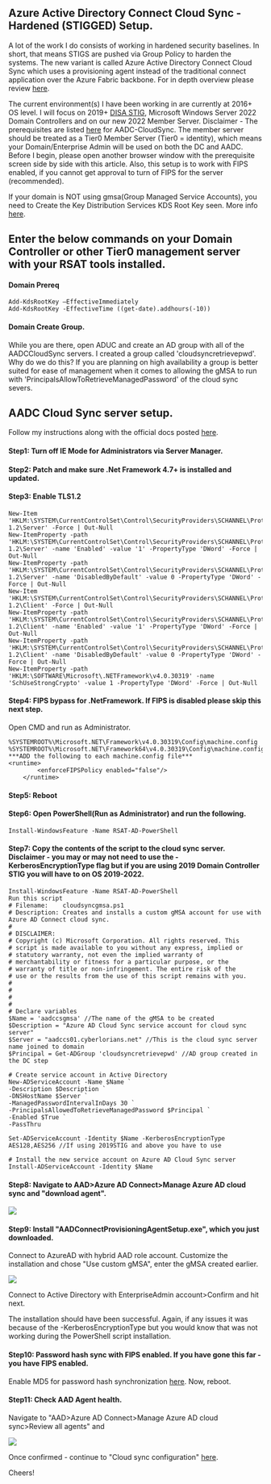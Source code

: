 ## Azure Active Directory Connect Cloud Sync - Hardened (STIGGED) Setup. ##

A lot of the work I do consists of working in hardened security baselines. In short, that means STIGS are pushed via Group Policy to harden the systems. The new variant is called Azure Active Directory Connect Cloud Sync which uses a provisioning agent instead of the traditional connect application over the Azure Fabric backbone. For in depth overview please review [here](https://docs.microsoft.com/en-us/azure/active-directory/cloud-sync/what-is-cloud-sync?toc=https%3A%2F%2Fdocs.microsoft.com%2Fen-us%2Fazure%2Factive-directory%2Fcloud-sync%2Ftoc.json&bc=https%3A%2F%2Fdocs.microsoft.com%2Fen-us%2Fazure%2Fbread%2Ftoc.json).

The current environment(s) I have been working in are currently at 2016+ OS level. I will focus on 2019+ [DISA STIG](https://public.cyber.mil/stigs/gpo/), Microsoft Windows Server 2022 Domain Controllers and on our new 2022 Member Server. Disclaimer - The prerequisites are listed [here](https://docs.microsoft.com/en-us/azure/active-directory/cloud-sync/how-to-prerequisites?tabs=public-cloud) for AADC-CloudSync. The member server should be treated as a Tier0 Member Server (Tier0 = identity), which means your Domain/Enterprise Admin will be used on both the DC and AADC. Before I begin, please open another browser window with the prerequisite screen side by side with this article. Also, this setup is to work with FIPS enabled, if you cannot get approval to turn of FIPS for the server (recommended).

If your domain is NOT using gmsa(Group Managed Service Accounts), you need to Create the Key Distribution Services KDS Root Key seen. More info [here](https://docs.microsoft.com/en-us/windows-server/security/group-managed-service-accounts/create-the-key-distribution-services-kds-root-key). 

## Enter the below commands on your Domain Controller or other Tier0 management server with your RSAT tools installed.
#### Domain Prereq
```
Add-KdsRootKey –EffectiveImmediately
Add-KdsRootKey -EffectiveTime ((get-date).addhours(-10))
```
#### Domain Create Group. 
While you are there, open ADUC and create an AD group with all of the AADCCloudSync servers. I created a group called 'cloudsyncretrievepwd'. Why do we do this? If you are planning on high availability a group is better suited for ease of management when it comes to allowing the gMSA to run with 'PrincipalsAllowToRetrieveManagedPassword' of the cloud sync severs. 

## AADC Cloud Sync server setup. 

Follow my instructions along with the official docs posted [here](https://docs.microsoft.com/en-us/azure/active-directory/cloud-sync/how-to-prerequisites?tabs=public-cloud).

#### Step1: Turn off IE Mode for Administrators via Server Manager.
#### Step2: Patch and make sure .Net Framework 4.7+ is installed and updated. 
#### Step3: Enable TLS1.2
```
New-Item 'HKLM:\SYSTEM\CurrentControlSet\Control\SecurityProviders\SCHANNEL\Protocols\TLS 1.2\Server' -Force | Out-Null
New-ItemProperty -path 'HKLM:\SYSTEM\CurrentControlSet\Control\SecurityProviders\SCHANNEL\Protocols\TLS 1.2\Server' -name 'Enabled' -value '1' -PropertyType 'DWord' -Force | Out-Null
New-ItemProperty -path 'HKLM:\SYSTEM\CurrentControlSet\Control\SecurityProviders\SCHANNEL\Protocols\TLS 1.2\Server' -name 'DisabledByDefault' -value 0 -PropertyType 'DWord' -Force | Out-Null
New-Item 'HKLM:\SYSTEM\CurrentControlSet\Control\SecurityProviders\SCHANNEL\Protocols\TLS 1.2\Client' -Force | Out-Null
New-ItemProperty -path 'HKLM:\SYSTEM\CurrentControlSet\Control\SecurityProviders\SCHANNEL\Protocols\TLS 1.2\Client' -name 'Enabled' -value '1' -PropertyType 'DWord' -Force | Out-Null
New-ItemProperty -path 'HKLM:\SYSTEM\CurrentControlSet\Control\SecurityProviders\SCHANNEL\Protocols\TLS 1.2\Client' -name 'DisabledByDefault' -value 0 -PropertyType 'DWord' -Force | Out-Null
New-ItemProperty -path 'HKLM:\SOFTWARE\Microsoft\.NETFramework\v4.0.30319' -name 'SchUseStrongCrypto' -value 1 -PropertyType 'DWord' -Force | Out-Null
```
#### Step4: FIPS bypass for .NetFramework. If FIPS is disabled please skip this next step.
Open CMD and run as Administrator. 
``` 
%SYSTEMROOT%\Microsoft.NET\Framework\v4.0.30319\Config\machine.config
%SYSTEMROOT%\Microsoft.NET\Framework64\v4.0.30319\Config\machine.config
***ADD the following to each machine.config file***
<runtime>  
        <enforceFIPSPolicy enabled="false"/>  
    </runtime> 
```
#### Step5: Reboot
#### Step6: Open PowerShell(Run as Administrator) and run the following. 
```
Install-WindowsFeature -Name RSAT-AD-PowerShell
```
#### Step7: Copy the contents of the script to the cloud sync server. Disclaimer - you may or may not need to use the -KerberosEncryptionType flag but if you are using 2019 Domain Controller STIG you will have to on OS 2019-2022.
```
Install-WindowsFeature -Name RSAT-AD-PowerShell
Run this script
# Filename:    cloudsyncgmsa.ps1
# Description: Creates and installs a custom gMSA account for use with Azure AD Connect cloud sync.
#
# DISCLAIMER:
# Copyright (c) Microsoft Corporation. All rights reserved. This 
# script is made available to you without any express, implied or 
# statutory warranty, not even the implied warranty of 
# merchantability or fitness for a particular purpose, or the 
# warranty of title or non-infringement. The entire risk of the 
# use or the results from the use of this script remains with you.
#
#
#
#
# Declare variables
$Name = 'aadccsgmsa' //The name of the gMSA to be created
$Description = "Azure AD Cloud Sync service account for cloud sync server"
$Server = "aadccs01.cyberlorians.net" //This is the cloud sync server name joined to domain
$Principal = Get-ADGroup 'cloudsyncretrievepwd' //AD group created in the DC step

# Create service account in Active Directory
New-ADServiceAccount -Name $Name `
-Description $Description `
-DNSHostName $Server `
-ManagedPasswordIntervalInDays 30 `
-PrincipalsAllowedToRetrieveManagedPassword $Principal `
-Enabled $True `
-PassThru

Set-ADServiceAccount -Identity $Name -KerberosEncryptionType AES128,AES256 //If using 2019STIG and above you have to use

# Install the new service account on Azure AD Cloud Sync server
Install-ADServiceAccount -Identity $Name
```

#### Step8: Navigate to AAD>Azure AD Connect>Manage Azure AD cloud sync and "download agent".

![](https://github.com/Cyberlorians/uploadedimages/blob/main/cloudsyncdownload1.png)

#### Step9: Install "AADConnectProvisioningAgentSetup.exe", which you just downloaded.

Connect to AzureAD with hybrid AAD role account.
Customize the installation and chose "Use custom gMSA", enter the gMSA created earlier.

![](https://github.com/Cyberlorians/uploadedimages/blob/main/cloudsyncsetup1.png)

Connect to Active Directory with EnterpriseAdmin account>Confirm and hit next. 

The installation should have been successful. Again, if any issues it was because of the -KerberosEncryptionType but you would know that was not working during the PowerShell script installation.

#### Step10: Password hash sync with FIPS enabled. If you have gone this far - you have FIPS enabled.

Enable MD5 for password hash synchronization [here](https://docs.microsoft.com/en-us/azure/active-directory/cloud-sync/how-to-install). Now, reboot.

#### Step11: Check AAD Agent health.

Navigate to "AAD>Azure AD Connect>Manage Azure AD cloud sync>Review all agents" and

![](https://github.com/Cyberlorians/uploadedimages/blob/main/cloudsyncagenthealth.png)

Once confirmed - continue to "Cloud sync configuration" [here](https://docs.microsoft.com/en-us/azure/active-directory/cloud-sync/how-to-configure). 

Cheers!




